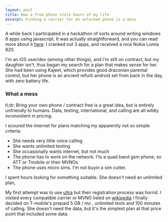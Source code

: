 ```yaml
---
layout: post
title: How a free phone stole hours of my life
excerpt: Finding a carrier for an unlocked phone is a mess
---
```

A while back I participated in a hackathon of sorts around writing windows 8 apps using
javascript.  It was actually straightforward, and you can read more about it
[here](http://www.jstastetest.com/).  I cranked out 3 apps, and received a nice
Nokia Lumia 820.  

I'm an iOS user/dev (among other things), and I'm still on contract,
but my daughter isn't, thus began my search for a plan that makes sense for her.  
She had been using Kajeet, which provides good draconian parental control, but
her phone is an ancient refurb android set from back in the day, with zero battery 
life.  

### What a mess
tl;dr: Bring your own phone / contract free is a great idea, but is entirely unfriendly
to humans.  Data, texting, international, and calling are all wildly inconsistent in 
pricing.

I scoured the internet for plans matching my apparently not so simple criteria:
- She needs very little voice calling
- She wants unlimited texting
- She occasionally wants internet, but not much
- The phone has to work on the network.  I'ts a quad band gsm phone, so ATT or Tmobile or their MVNOs
- The phone uses micro sims.  I'm not buyin a sim cutter.

I spent hours looking for something suitable.  She doesn't need an unlimited plan,

My first attempt was to use [ultra](ultra.me) but their registration process was horrid.
I visited every compatible carrier or MVNO listed on 
[wikipedia](http://en.wikipedia.org/wiki/List_of_United_States_mobile_virtual_network_operators)
I finally decided on T-mobile's prepaid 5 GB / mo , unlimited texts and 100 minutes
of calling.  She doesn't need the data, but it's the simplest plan at that price point
that included some data.

